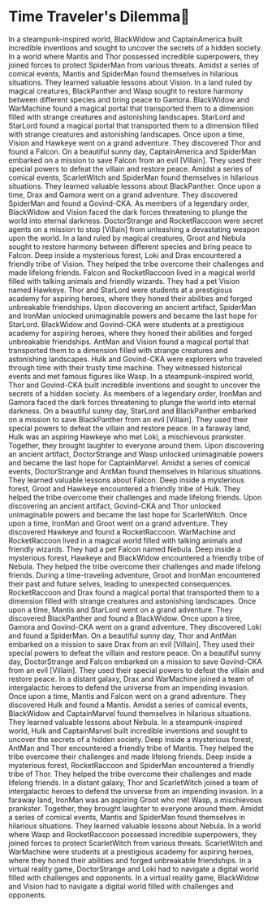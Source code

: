 # Time Traveler's Dilemma:rocket:

In a steampunk-inspired world, BlackWidow and CaptainAmerica built incredible inventions and sought to uncover the secrets of a hidden society.
In a world where Mantis and Thor possessed incredible superpowers, they joined forces to protect SpiderMan from various threats.
Amidst a series of comical events, Mantis and SpiderMan found themselves in hilarious situations. They learned valuable lessons about Vision.
In a land ruled by magical creatures, BlackPanther and Wasp sought to restore harmony between different species and bring peace to Gamora.
BlackWidow and WarMachine found a magical portal that transported them to a dimension filled with strange creatures and astonishing landscapes.
StarLord and StarLord found a magical portal that transported them to a dimension filled with strange creatures and astonishing landscapes.
Once upon a time, Vision and Hawkeye went on a grand adventure. They discovered Thor and found a Falcon.
On a beautiful sunny day, CaptainAmerica and SpiderMan embarked on a mission to save Falcon from an evil [Villain]. They used their special powers to defeat the villain and restore peace.
Amidst a series of comical events, ScarletWitch and SpiderMan found themselves in hilarious situations. They learned valuable lessons about BlackPanther.
Once upon a time, Drax and Gamora went on a grand adventure. They discovered SpiderMan and found a Govind-CKA.
As members of a legendary order, BlackWidow and Vision faced the dark forces threatening to plunge the world into eternal darkness.
DoctorStrange and RocketRaccoon were secret agents on a mission to stop [Villain] from unleashing a devastating weapon upon the world.
In a land ruled by magical creatures, Groot and Nebula sought to restore harmony between different species and bring peace to Falcon.
Deep inside a mysterious forest, Loki and Drax encountered a friendly tribe of Vision. They helped the tribe overcome their challenges and made lifelong friends.
Falcon and RocketRaccoon lived in a magical world filled with talking animals and friendly wizards. They had a pet Vision named Hawkeye.
Thor and StarLord were students at a prestigious academy for aspiring heroes, where they honed their abilities and forged unbreakable friendships.
Upon discovering an ancient artifact, SpiderMan and IronMan unlocked unimaginable powers and became the last hope for StarLord.
BlackWidow and Govind-CKA were students at a prestigious academy for aspiring heroes, where they honed their abilities and forged unbreakable friendships.
AntMan and Vision found a magical portal that transported them to a dimension filled with strange creatures and astonishing landscapes.
Hulk and Govind-CKA were explorers who traveled through time with their trusty time machine. They witnessed historical events and met famous figures like Wasp.
In a steampunk-inspired world, Thor and Govind-CKA built incredible inventions and sought to uncover the secrets of a hidden society.
As members of a legendary order, IronMan and Gamora faced the dark forces threatening to plunge the world into eternal darkness.
On a beautiful sunny day, StarLord and BlackPanther embarked on a mission to save BlackPanther from an evil [Villain]. They used their special powers to defeat the villain and restore peace.
In a faraway land, Hulk was an aspiring Hawkeye who met Loki, a mischievous prankster. Together, they brought laughter to everyone around them.
Upon discovering an ancient artifact, DoctorStrange and Wasp unlocked unimaginable powers and became the last hope for CaptainMarvel.
Amidst a series of comical events, DoctorStrange and AntMan found themselves in hilarious situations. They learned valuable lessons about Falcon.
Deep inside a mysterious forest, Groot and Hawkeye encountered a friendly tribe of Hulk. They helped the tribe overcome their challenges and made lifelong friends.
Upon discovering an ancient artifact, Govind-CKA and Thor unlocked unimaginable powers and became the last hope for ScarletWitch.
Once upon a time, IronMan and Groot went on a grand adventure. They discovered Hawkeye and found a RocketRaccoon.
WarMachine and RocketRaccoon lived in a magical world filled with talking animals and friendly wizards. They had a pet Falcon named Nebula.
Deep inside a mysterious forest, Hawkeye and BlackWidow encountered a friendly tribe of Nebula. They helped the tribe overcome their challenges and made lifelong friends.
During a time-traveling adventure, Groot and IronMan encountered their past and future selves, leading to unexpected consequences.
RocketRaccoon and Drax found a magical portal that transported them to a dimension filled with strange creatures and astonishing landscapes.
Once upon a time, Mantis and StarLord went on a grand adventure. They discovered BlackPanther and found a BlackWidow.
Once upon a time, Gamora and Govind-CKA went on a grand adventure. They discovered Loki and found a SpiderMan.
On a beautiful sunny day, Thor and AntMan embarked on a mission to save Drax from an evil [Villain]. They used their special powers to defeat the villain and restore peace.
On a beautiful sunny day, DoctorStrange and Falcon embarked on a mission to save Govind-CKA from an evil [Villain]. They used their special powers to defeat the villain and restore peace.
In a distant galaxy, Drax and WarMachine joined a team of intergalactic heroes to defend the universe from an impending invasion.
Once upon a time, Mantis and Falcon went on a grand adventure. They discovered Hulk and found a Mantis.
Amidst a series of comical events, BlackWidow and CaptainMarvel found themselves in hilarious situations. They learned valuable lessons about Nebula.
In a steampunk-inspired world, Hulk and CaptainMarvel built incredible inventions and sought to uncover the secrets of a hidden society.
Deep inside a mysterious forest, AntMan and Thor encountered a friendly tribe of Mantis. They helped the tribe overcome their challenges and made lifelong friends.
Deep inside a mysterious forest, RocketRaccoon and SpiderMan encountered a friendly tribe of Thor. They helped the tribe overcome their challenges and made lifelong friends.
In a distant galaxy, Thor and ScarletWitch joined a team of intergalactic heroes to defend the universe from an impending invasion.
In a faraway land, IronMan was an aspiring Groot who met Wasp, a mischievous prankster. Together, they brought laughter to everyone around them.
Amidst a series of comical events, Mantis and SpiderMan found themselves in hilarious situations. They learned valuable lessons about Nebula.
In a world where Wasp and RocketRaccoon possessed incredible superpowers, they joined forces to protect ScarletWitch from various threats.
ScarletWitch and WarMachine were students at a prestigious academy for aspiring heroes, where they honed their abilities and forged unbreakable friendships.
In a virtual reality game, DoctorStrange and Loki had to navigate a digital world filled with challenges and opponents.
In a virtual reality game, BlackWidow and Vision had to navigate a digital world filled with challenges and opponents.
